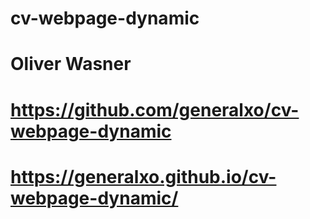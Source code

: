 # cv-webpage-dynamic
# Oliver Wasner
# https://github.com/generalxo/cv-webpage-dynamic
# https://generalxo.github.io/cv-webpage-dynamic/
